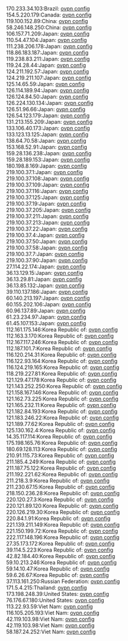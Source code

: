 170.233.34.103:Brazil: [ovpn config](vpn/170_233_34_103.ovpn)  
154.5.220.179:Canada: [ovpn config](vpn/154_5_220_179.ovpn)  
119.100.152.89:China: [ovpn config](vpn/119_100_152_89.ovpn)  
58.246.148.250:China: [ovpn config](vpn/58_246_148_250.ovpn)  
106.157.71.209:Japan: [ovpn config](vpn/106_157_71_209.ovpn)  
110.54.47.104:Japan: [ovpn config](vpn/110_54_47_104.ovpn)  
111.238.206.178:Japan: [ovpn config](vpn/111_238_206_178.ovpn)  
118.86.183.187:Japan: [ovpn config](vpn/118_86_183_187.ovpn)  
119.238.83.211:Japan: [ovpn config](vpn/119_238_83_211.ovpn)  
119.24.28.44:Japan: [ovpn config](vpn/119_24_28_44.ovpn)  
124.211.192.57:Japan: [ovpn config](vpn/124_211_192_57.ovpn)  
124.219.211.107:Japan: [ovpn config](vpn/124_219_211_107.ovpn)  
125.14.65.59:Japan: [ovpn config](vpn/125_14_65_59.ovpn)  
126.114.189.94:Japan: [ovpn config](vpn/126_114_189_94.ovpn)  
126.124.84.50:Japan: [ovpn config](vpn/126_124_84_50.ovpn)  
126.224.130.134:Japan: [ovpn config](vpn/126_224_130_134.ovpn)  
126.51.96.66:Japan: [ovpn config](vpn/126_51_96_66.ovpn)  
126.54.123.179:Japan: [ovpn config](vpn/126_54_123_179.ovpn)  
131.213.155.209:Japan: [ovpn config](vpn/131_213_155_209.ovpn)  
133.106.40.173:Japan: [ovpn config](vpn/133_106_40_173.ovpn)  
133.123.13.125:Japan: [ovpn config](vpn/133_123_13_125.ovpn)  
138.64.70.58:Japan: [ovpn config](vpn/138_64_70_58.ovpn)  
153.168.52.91:Japan: [ovpn config](vpn/153_168_52_91.ovpn)  
159.28.136.238:Japan: [ovpn config](vpn/159_28_136_238.ovpn)  
159.28.189.153:Japan: [ovpn config](vpn/159_28_189_153.ovpn)  
180.198.8.169:Japan: [ovpn config](vpn/180_198_8_169.ovpn)  
219.100.37.1:Japan: [ovpn config](vpn/219_100_37_1.ovpn)  
219.100.37.108:Japan: [ovpn config](vpn/219_100_37_108.ovpn)  
219.100.37.109:Japan: [ovpn config](vpn/219_100_37_109.ovpn)  
219.100.37.116:Japan: [ovpn config](vpn/219_100_37_116.ovpn)  
219.100.37.125:Japan: [ovpn config](vpn/219_100_37_125.ovpn)  
219.100.37.19:Japan: [ovpn config](vpn/219_100_37_19.ovpn)  
219.100.37.205:Japan: [ovpn config](vpn/219_100_37_205.ovpn)  
219.100.37.211:Japan: [ovpn config](vpn/219_100_37_211.ovpn)  
219.100.37.213:Japan: [ovpn config](vpn/219_100_37_213.ovpn)  
219.100.37.22:Japan: [ovpn config](vpn/219_100_37_22.ovpn)  
219.100.37.4:Japan: [ovpn config](vpn/219_100_37_4.ovpn)  
219.100.37.50:Japan: [ovpn config](vpn/219_100_37_50.ovpn)  
219.100.37.58:Japan: [ovpn config](vpn/219_100_37_58.ovpn)  
219.100.37.7:Japan: [ovpn config](vpn/219_100_37_7.ovpn)  
219.100.37.90:Japan: [ovpn config](vpn/219_100_37_90.ovpn)  
27.114.22.174:Japan: [ovpn config](vpn/27_114_22_174.ovpn)  
36.13.129.15:Japan: [ovpn config](vpn/36_13_129_15.ovpn)  
36.13.29.81:Japan: [ovpn config](vpn/36_13_29_81.ovpn)  
36.13.85.132:Japan: [ovpn config](vpn/36_13_85_132.ovpn)  
39.110.137.186:Japan: [ovpn config](vpn/39_110_137_186.ovpn)  
60.140.213.197:Japan: [ovpn config](vpn/60_140_213_197.ovpn)  
60.155.202.106:Japan: [ovpn config](vpn/60_155_202_106.ovpn)  
60.96.137.89:Japan: [ovpn config](vpn/60_96_137_89.ovpn)  
61.23.234.97:Japan: [ovpn config](vpn/61_23_234_97.ovpn)  
61.45.107.153:Japan: [ovpn config](vpn/61_45_107_153.ovpn)  
112.161.175.146:Korea Republic of: [ovpn config](vpn/112_161_175_146.ovpn)  
112.163.3.170:Korea Republic of: [ovpn config](vpn/112_163_3_170.ovpn)  
112.167.117.246:Korea Republic of: [ovpn config](vpn/112_167_117_246.ovpn)  
112.187.101.7:Korea Republic of: [ovpn config](vpn/112_187_101_7.ovpn)  
116.120.214.31:Korea Republic of: [ovpn config](vpn/116_120_214_31.ovpn)  
116.122.93.164:Korea Republic of: [ovpn config](vpn/116_122_93_164.ovpn)  
116.124.219.165:Korea Republic of: [ovpn config](vpn/116_124_219_165.ovpn)  
118.219.227.81:Korea Republic of: [ovpn config](vpn/118_219_227_81.ovpn)  
121.129.47.178:Korea Republic of: [ovpn config](vpn/121_129_47_178.ovpn)  
121.143.252.250:Korea Republic of: [ovpn config](vpn/121_143_252_250.ovpn)  
121.158.167.146:Korea Republic of: [ovpn config](vpn/121_158_167_146.ovpn)  
121.162.73.225:Korea Republic of: [ovpn config](vpn/121_162_73_225.ovpn)  
121.165.232.11:Korea Republic of: [ovpn config](vpn/121_165_232_11.ovpn)  
121.182.84.193:Korea Republic of: [ovpn config](vpn/121_182_84_193.ovpn)  
121.183.246.22:Korea Republic of: [ovpn config](vpn/121_183_246_22.ovpn)  
121.189.77.62:Korea Republic of: [ovpn config](vpn/121_189_77_62.ovpn)  
125.130.162.4:Korea Republic of: [ovpn config](vpn/125_130_162_4.ovpn)  
14.35.117.114:Korea Republic of: [ovpn config](vpn/14_35_117_114.ovpn)  
175.198.165.76:Korea Republic of: [ovpn config](vpn/175_198_165_76.ovpn)  
180.69.128.113:Korea Republic of: [ovpn config](vpn/180_69_128_113.ovpn)  
210.91.115.73:Korea Republic of: [ovpn config](vpn/210_91_115_73.ovpn)  
211.185.4.249:Korea Republic of: [ovpn config](vpn/211_185_4_249.ovpn)  
211.187.75.122:Korea Republic of: [ovpn config](vpn/211_187_75_122.ovpn)  
211.192.221.62:Korea Republic of: [ovpn config](vpn/211_192_221_62.ovpn)  
211.218.3.9:Korea Republic of: [ovpn config](vpn/211_218_3_9.ovpn)  
211.230.67.15:Korea Republic of: [ovpn config](vpn/211_230_67_15.ovpn)  
218.150.236.28:Korea Republic of: [ovpn config](vpn/218_150_236_28.ovpn)  
220.120.27.3:Korea Republic of: [ovpn config](vpn/220_120_27_3.ovpn)  
220.121.89.120:Korea Republic of: [ovpn config](vpn/220_121_89_120.ovpn)  
220.126.219.30:Korea Republic of: [ovpn config](vpn/220_126_219_30.ovpn)  
220.84.1.91:Korea Republic of: [ovpn config](vpn/220_84_1_91.ovpn)  
221.139.211.149:Korea Republic of: [ovpn config](vpn/221_139_211_149.ovpn)  
221.150.199.72:Korea Republic of: [ovpn config](vpn/221_150_199_72.ovpn)  
222.117.148.196:Korea Republic of: [ovpn config](vpn/222_117_148_196.ovpn)  
27.35.173.172:Korea Republic of: [ovpn config](vpn/27_35_173_172.ovpn)  
39.114.5.223:Korea Republic of: [ovpn config](vpn/39_114_5_223.ovpn)  
42.82.184.40:Korea Republic of: [ovpn config](vpn/42_82_184_40.ovpn)  
59.10.213.246:Korea Republic of: [ovpn config](vpn/59_10_213_246.ovpn)  
59.14.10.47:Korea Republic of: [ovpn config](vpn/59_14_10_47.ovpn)  
59.6.26.67:Korea Republic of: [ovpn config](vpn/59_6_26_67.ovpn)  
37.113.161.250:Russian Federation: [ovpn config](vpn/37_113_161_250.ovpn)  
171.5.4.215:Thailand: [ovpn config](vpn/171_5_4_215.ovpn)  
173.198.248.39:United States: [ovpn config](vpn/173_198_248_39.ovpn)  
76.176.67.180:United States: [ovpn config](vpn/76_176_67_180.ovpn)  
113.22.93.59:Viet Nam: [ovpn config](vpn/113_22_93_59.ovpn)  
116.105.205.193:Viet Nam: [ovpn config](vpn/116_105_205_193.ovpn)  
42.119.103.98:Viet Nam: [ovpn config](vpn/42_119_103_98.ovpn)  
42.119.103.98:Viet Nam: [ovpn config](vpn/42_119_103_98.ovpn)  
58.187.24.252:Viet Nam: [ovpn config](vpn/58_187_24_252.ovpn)  
